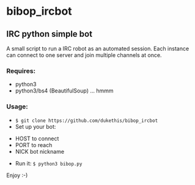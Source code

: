 # bibop_ircbot
## IRC python simple bot

A small script to run a IRC robot as an automated session.
Each instance can connect to one server and join multiple channels at once.

### Requires:
- python3
- python3/bs4 (BeautifulSoup) ... hmmm

### Usage: 
+ `$ git clone https://github.com/dukethis/bibop_ircbot`
+ Set up your bot:
 - HOST to connect
 - PORT to reach
 - NICK bot nickname
+ Run it: `$ python3 bibop.py`

Enjoy :-)
